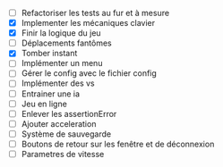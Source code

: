 * [ ] Refactoriser les tests au fur et à mesure
* [x] Implementer les mécaniques clavier
* [x] Finir la logique du jeu
* [ ] Déplacements fantômes
* [x] Tomber instant
* [ ] Implémenter un menu
* [ ] Gérer le config avec le fichier config
* [ ] Implémenter des vs 
* [ ] Entrainer une ia
* [ ] Jeu en ligne
* [ ] Enlever les assertionError
* [ ] Ajouter acceleration
* [ ] Système de sauvegarde
* [ ] Boutons de retour sur les fenêtre et de déconnexion
* [ ] Parametres de vitesse